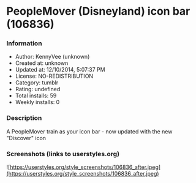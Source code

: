 # PeopleMover (Disneyland) icon bar (106836)

### Information
- Author: KennyVee (unknown)
- Created at: unknown
- Updated at: 12/10/2014, 5:07:37 PM
- License: NO-REDISTRIBUTION
- Category: tumblr
- Rating: undefined
- Total installs: 59
- Weekly installs: 0


### Description
A PeopleMover train as your icon bar - now updated with the new "Discover" icon


### Screenshots (links to userstyles.org)
![https://userstyles.org/style_screenshots/106836_after.jpeg](https://userstyles.org/style_screenshots/106836_after.jpeg)


